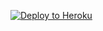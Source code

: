 [![Deploy to Heroku](https://www.herokucdn.com/deploy/button.svg)](https://heroku.com/deploy?template=https://github.com/Subbu984324)
